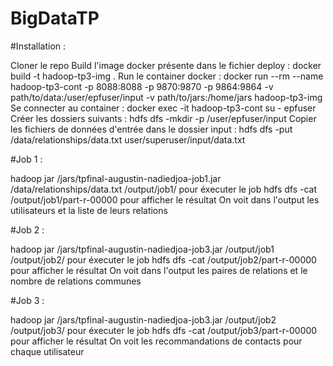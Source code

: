 # BigDataTP

#Installation : 

Cloner le repo
Build l'image docker présente dans le fichier deploy : docker build -t hadoop-tp3-img .
Run le container docker : docker run --rm --name hadoop-tp3-cont -p 8088:8088 -p 9870:9870 -p 9864:9864 -v path/to/data:/user/epfuser/input -v path/to/jars:/home/jars hadoop-tp3-img
Se connecter au container : docker exec -it hadoop-tp3-cont su - epfuser
Créer les dossiers suivants : hdfs dfs -mkdir -p /user/epfuser/input
Copier les fichiers de données d'entrée dans le dossier input : hdfs dfs -put /data/relationships/data.txt user/superuser/input/data.txt

#Job 1 :

hadoop jar /jars/tpfinal-augustin-nadiedjoa-job1.jar /data/relationships/data.txt /output/job1/ pour éxecuter le job
hdfs dfs -cat /output/job1/part-r-00000 pour afficher le résultat
On voit dans l'output les utilisateurs et la liste de leurs relations

#Job 2 : 

hadoop jar /jars/tpfinal-augustin-nadiedjoa-job3.jar /output/job1 /output/job2/ pour éxecuter le job
hdfs dfs -cat /output/job2/part-r-00000 pour afficher le résultat
On voit dans l'output les paires de relations et le nombre de relations communes

#Job 3 :

hadoop jar /jars/tpfinal-augustin-nadiedjoa-job3.jar /output/job2 /output/job3/ pour éxecuter le job
hdfs dfs -cat /output/job3/part-r-00000 pour afficher le résultat
On voit les recommandations de contacts pour chaque utilisateur
